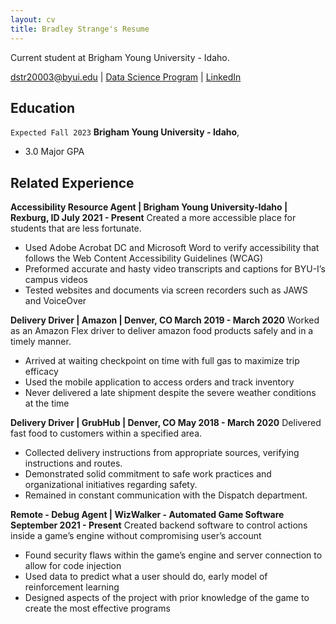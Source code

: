 ```yaml
---
layout: cv
title: Bradley Strange's Resume
---
```

Current student at Brigham Young University - Idaho.

<div id="webaddress">
<a href="str20003@byui.edu">dstr20003@byui.edu</a>
| <a href="https://byuidatascience.github.io/development.html">Data Science Program</a>
| <a href="https://www.linkedin.com/in/brad-strange-75313619b/">LinkedIn</a>
</div>

<!-- https://www.monique.tech/the-art-of-markdown -->

## Education

`Expected Fall 2023`
__Brigham Young University - Idaho__,

- 3.0 Major GPA


## Related Experience
__Accessibility Resource Agent | Brigham Young University-Idaho | Rexburg, ID	July 2021 - Present__
Created a more accessible place for students that are less fortunate. 
-	Used Adobe Acrobat DC and Microsoft Word to verify accessibility that follows the Web Content Accessibility Guidelines (WCAG)
-	Preformed accurate and hasty video transcripts and captions for BYU-I’s campus videos
-	Tested websites and documents via screen recorders such as JAWS and VoiceOver

__Delivery Driver | Amazon | Denver, CO	March 2019 - March 2020__
Worked as an Amazon Flex driver to deliver amazon food products safely and in a timely manner.
-	Arrived at waiting checkpoint on time with full gas to maximize trip efficacy
-	Used the mobile application to access orders and track inventory
-	Never delivered a late shipment despite the severe weather conditions at the time

__Delivery Driver | GrubHub | Denver, CO May 2018 - March 2020__
Delivered fast food to customers within a specified area.
-	Collected delivery instructions from appropriate sources, verifying instructions and routes.
-	Demonstrated solid commitment to safe work practices and organizational initiatives regarding safety.
-	Remained in constant communication with the Dispatch department.
 
__Remote - Debug Agent | WizWalker - Automated Game Software September 2021 - Present__
Created backend software to control actions inside a game’s engine without compromising user’s account
-	Found security flaws within the game’s engine and server connection to allow for code injection
-	Used data to predict what a user should do, early model of reinforcement learning
-	Designed aspects of the project with prior knowledge of the game to create the most effective programs




<!-- ### Footer

Last updated: May 2013 -->


